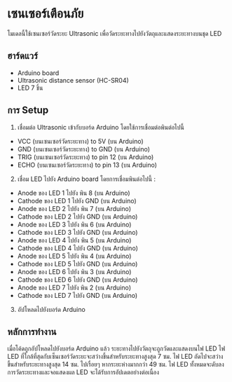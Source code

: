 # เซนเซอร์เตือนภัย

โมเดลนี้ใช้เซนเซอร์วัดระยะ Ultrasonic เพื่อวัดระยะทางไปยังวัตถุและแสดงระยะทางบนชุด LED

## ฮาร์ดแวร์

- Arduino board
- Ultrasonic distance sensor (HC-SR04)
- LED 7 ชิ้น

## การ Setup

1. เชื่อมต่อ Ultrasonic เข้ากับบอร์ด Arduino โดยใช้การเชื่อมต่อพินต่อไปนี้
- VCC (บนเซนเซอร์วัดระยะทาง) to 5V (บน Arduino)
- GND (บนเซนเซอร์วัดระยะทาง) to GND (บน Arduino)
- TRIG (บนเซนเซอร์วัดระยะทาง) to pin 12 (บน Arduino)
- ECHO (บนเซนเซอร์วัดระยะทาง) to pin 13 (บน Arduino)

2. เชื่อม LED ไปยัง Arduino board โดยการเชื่อมพินต่อไปนี้ :

- Anode ของ LED 1 ไปยัง พิน 8 (บน Arduino)
- Cathode ของ LED 1 ไปยัง GND (บน Arduino)
- Anode ของ LED 2 ไปยัง พิน 7 (บน Arduino)
- Cathode ของ LED 2 ไปยัง GND (บน Arduino)
- Anode ของ LED 3 ไปยัง พิน 6 (บน Arduino)
- Cathode ของ LED 3 ไปยัง GND (บน Arduino)
- Anode ของ LED 4 ไปยัง พิน 5 (บน Arduino)
- Cathode ของ LED 4 ไปยัง GND (บน Arduino)
- Anode ของ LED 5 ไปยัง พิน 4 (บน Arduino)
- Cathode ของ LED 5 ไปยัง GND (บน Arduino)
- Anode ของ LED 6 ไปยัง พิน 3 (บน Arduino)
- Cathode ของ LED 6 ไปยัง GND (บน Arduino) 
- Anode ของ LED 7 ไปยัง พิน 2 (บน Arduino)
- Cathode ของ LED 7 ไปยัง GND (บน Arduino)

3. อัปโหลดไปยังบอร์ด Arduino

## หลักการทำงาน

เมื่อโค้ดถูกอัปโหลดไปยังบอร์ด Arduino แล้ว ระยะทางไปยังวัตถุจะถูกวัดและแสดงบนไฟ LED ไฟ LED ที่ใกล้ที่สุดกับเซ็นเซอร์วัดระยะจะสว่างขึ้นสำหรับระยะทางสูงสุด 7 ซม. ไฟ LED ถัดไปจะสว่างขึ้นสำหรับระยะทางสูงสุด 14 ซม. ไปเรื่อยๆ หากระยะห่างมากกว่า 49 ซม. ไฟ LED ทั้งหมดจะดับลง การวัดระยะทางและจอแสดงผล LED จะได้รับการอัปเดตอย่างต่อเนื่อง
